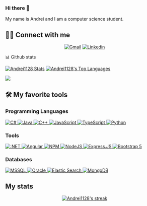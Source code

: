 ### Hi there 👋

My name is Andrei and I am a computer science student.

## 🙋‍♂️ Connect with me

<!-- Badges template - https://github.com/badges/shields -->
<p align="center">
    <a href="mailto:nicolaev.andrei09@gmail.com">
        <img alt="Gmail"
            src="https://img.shields.io/badge/Gmail-D14836?style=for-the-badge&logo=gmail&logoColor=white"></a>
    <a href="https://www.linkedin.com/in/andrei-ionut-nicolaev-31a686276/">
        <img alt="Linkedin"
            src="https://img.shields.io/badge/LinkedIn-0077B5?style=for-the-badge&logo=linkedin&logoColor=white"></a>
</p>
📊 Github stats
<p>
    <a align="center"
        href="https://github-readme-stats.vercel.app/api?username=Andrei1128&show_icons=true&count_private=true&theme=react&hide_border=true&bg_color=1F222E&title_color=F85D7F&icon_color=F8D866"><img
            alt="Andrei1128  Stats"
            src="https://github-readme-stats.vercel.app/api?username=Andrei1128&show_icons=true&count_private=true&theme=react&hide_border=true&bg_color=1F222E&title_color=F85D7F&icon_color=F8D866" /></a>
    <a align="center"
        href="https://github-readme-stats.vercel.app/api/top-langs/?username=Andrei1128&langs_count=8&layout=compact&theme=react&hide_border=true&bg_color=1F222E&title_color=F85D7F&icon_color=F8D866">
        <img alt="Andrei1128's Top Languages"
            src="https://github-readme-stats.vercel.app/api/top-langs/?username=Andrei1128&langs_count=8&layout=compact&theme=react&hide_border=true&bg_color=1F222E&title_color=F85D7F&icon_color=F8D866" /></a>
</p>

<p>
    <a align="center" href="#">
        <img
            src="https://github-profile-trophy.vercel.app/?username=Andrei1128&theme=monokai&column=8&no-frame=true&no-bg=true">
    </a>
</p>

## 🛠️ My favorite tools

### Programming Languages
<p>
    <a href="#">
        <img alt="C#"
            src="https://img.shields.io/badge/C%23-239120?style=for-the-badge&logo=c-sharp&logoColor=white" />
    </a>
    <a href="#"> 
        <img alt="Java"
            src="https://img.shields.io/badge/Java-ED8B00?style=for-the-badge&logo=openjdk&logoColor=white" />
    </a>
    <a href="#">
        <img alt="C++"
            src="https://img.shields.io/badge/c++-%2300599C.svg?style=for-the-badge&logo=c%2B%2B&logoColor=white" />
    </a>
    <a href="#">
        <img alt="JavaScript"
            src="https://img.shields.io/badge/JavaScript-323330?style=for-the-badge&logo=javascript&logoColor=F7DF1E" />
    </a>
    <a href="#">
        <img alt="TypeScript"
            src="https://img.shields.io/badge/TypeScript-007ACC?style=for-the-badge&logo=typescript&logoColor=white" />
    </a>
    <a href="#">
        <img alt="Python"
            src="https://img.shields.io/badge/Python-3776AB?style=for-the-badge&logo=python&logoColor=white" />
    </a>
</p>

### Tools

<p>
    <a href="#">
        <img alt=".NET"
            src="https://img.shields.io/badge/.NET-5C2D91?style=for-the-badge&logo=.net&logoColor=white" />
    </a>
    <a href="#">
        <img alt="Angular"
            src="https://img.shields.io/badge/Angular-b3b3b3?style=for-the-badge&logo=angular&logoColor=dd1b16" />
    </a>
    <a href="#">
        <img alt="NPM" 
            src="https://img.shields.io/badge/npm-CB3837?style=for-the-badge&logo=npm&logoColor=white" />
    </a>
    <a href="#">
        <img alt="NodeJS"
            src="https://img.shields.io/badge/Node.js-339933?style=for-the-badge&logo=nodedotjs&logoColor=white">
    </a>
    <a href="#">
        <img alt="Express.JS"
            src="https://img.shields.io/badge/Express.js-000000?style=for-the-badge&logo=express&logoColor=white" />
    </a>
    <a href="#">
        <img alt="Bootstrap 5"
            src="https://img.shields.io/badge/Bootstrap-563D7C?style=for-the-badge&logo=bootstrap&logoColor=white" />
    </a>
</p>

### Databases

<p>
    <a href="#">
        <img alt="MSSQL"
            src="https://img.shields.io/badge/Microsoft_SQL_Server-CC2927?style=for-the-badge&logo=microsoft-sql-server&logoColor=white" />
    </a>
    <a href="#">
        <img alt="Oracle"
            src="https://img.shields.io/badge/Oracle-F80000?style=for-the-badge&logo=Oracle&logoColor=white" />
    </a>
    <a href="#">
        <img alt="Elastic Search"
            src="https://img.shields.io/badge/Elastic_Search-005571?style=for-the-badge&logo=elasticsearch&logoColor=white" />
    </a>
    <a href="#">
        <img alt="MongoDB"
            src="https://img.shields.io/badge/MongoDB-4EA94B?style=for-the-badge&logo=mongodb&logoColor=white" />
    </a>
</p>

## My stats

<p align="center">
    <a href="#">
        <img title="🔥 Streak stats" alt="Andrei1128's streak"
            src="https://github-readme-streak-stats.herokuapp.com/?user=Andrei1128&theme=monokai-metallian&hide_border=true" />
    </a>
</p>
